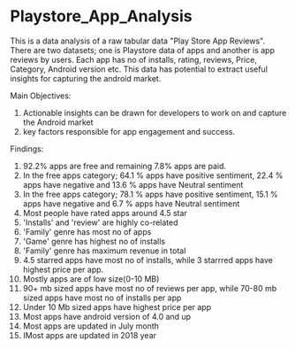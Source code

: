 # Playstore_App_Analysis

This is a data analysis of a raw tabular data "Play Store App Reviews". 
There are two datasets; one is Playstore data of apps and another is app reviews by users.
Each app has no of installs, rating, reviews, Price, Category, Android version etc.
This data has potential to extract useful insights for capturing the android market.

Main Objectives:
1) Actionable insights can be drawn for developers to work on and capture the Android market
2) key factors responsible for app engagement and success.

Findings:
1) 92.2% apps are free and remaining 7.8% apps are paid.
2) In the free apps category; 64.1 % apps have positive sentiment, 22.4 % apps have negative and 13.6 % apps have Neutral sentiment
3) In the free apps category; 78.1 % apps have positive sentiment, 15.1 % apps have negative and 6.7 % apps have Neutral sentiment
4) Most people have rated apps around 4.5 star
5) 'Installs' and 'review' are highly co-related
6) 'Family' genre has most no of apps
7) 'Game' genre has highest no of installs
8) 'Family' genre has maximum revenue in total
9) 4.5 starred apps have most no of installs, while 3 starrred apps have highest price per app.
10) Mostly apps are of low size(0-10 MB)
11) 90+ mb sized apps have most no of reviews per app, while 70-80 mb sized apps have most no of installs per app
12) Under 10 Mb sized apps have highest price per app
13) Most apps have android version of 4.0 and up
14) Most apps are updated in July month
15) IMost apps are updated in 2018 year
